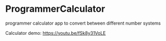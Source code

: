 # ProgrammerCalculator
programmer calculator app to convert between different number systems

Calculator demo: https://youtu.be/fSk8y31VoLE
